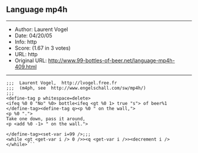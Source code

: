 
## Language mp4h ##
---
- Author: Laurent Vogel
- Date: 04/20/05
- Info: http
- Score:  (1.67 in 3 votes)
- URL: http
- Original URL: http://www.99-bottles-of-beer.net/language-mp4h-409.html
---

```;;;  mp4h version of 99 bottles of beer
;;;  Laurent Vogel,  http://lvogel.free.fr
;;;  (m4ph, see  http://www.engelschall.com/sw/mp4h/)
;;;
<define-tag p whitespace=delete>
<ifeq %0 0 "No" %0> bottle<ifeq <gt %0 1> true "s"> of beer%1
</define-tag><define-tag q><p %0 " on the wall,">
<p %0 ".">
Take one down, pass it around, 
<p <add %0 -1> " on the wall.">

</define-tag><set-var i=99 />;;;
<while <gt <get-var i /> 0 />><q <get-var i />><decrement i /></while>```